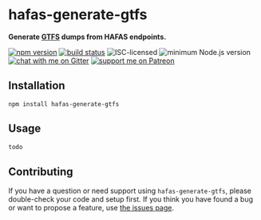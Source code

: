 # hafas-generate-gtfs

**Generate [GTFS](https://gtfs.org/reference/static) dumps from HAFAS endpoints.**

[![npm version](https://img.shields.io/npm/v/hafas-generate-gtfs.svg)](https://www.npmjs.com/package/hafas-generate-gtfs)
[![build status](https://api.travis-ci.org/derhuerst/hafas-generate-gtfs.svg?branch=master)](https://travis-ci.org/derhuerst/hafas-generate-gtfs)
![ISC-licensed](https://img.shields.io/github/license/derhuerst/hafas-generate-gtfs.svg)
![minimum Node.js version](https://img.shields.io/node/v/hafas-generate-gtfs.svg)
[![chat with me on Gitter](https://img.shields.io/badge/chat%20with%20me-on%20gitter-512e92.svg)](https://gitter.im/derhuerst)
[![support me on Patreon](https://img.shields.io/badge/support%20me-on%20patreon-fa7664.svg)](https://patreon.com/derhuerst)


## Installation

```shell
npm install hafas-generate-gtfs
```


## Usage

```js
todo
```


## Contributing

If you have a question or need support using `hafas-generate-gtfs`, please double-check your code and setup first. If you think you have found a bug or want to propose a feature, use [the issues page](https://github.com/derhuerst/hafas-generate-gtfs/issues).

